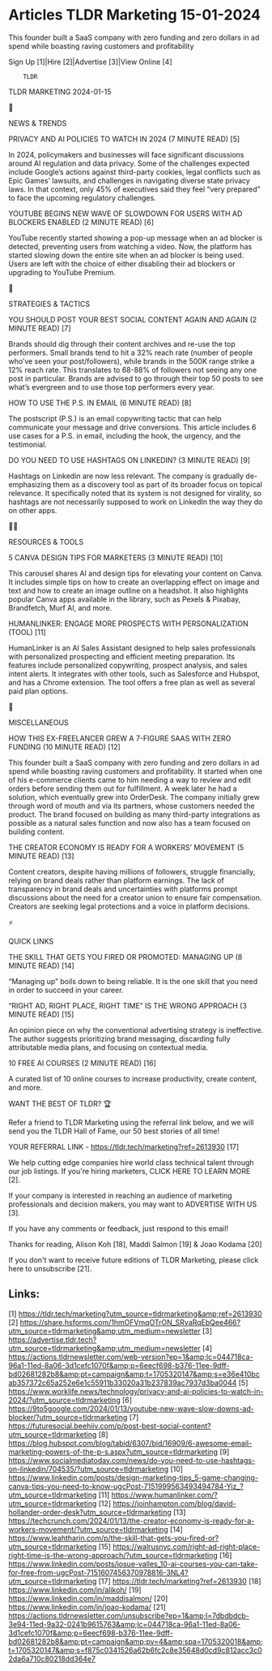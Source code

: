 # Articles TLDR Marketing 15-01-2024

This founder built a SaaS company with zero funding and zero dollars
in ad spend while boasting raving customers and profitability  

Sign Up [1]|Hire [2]|Advertise [3]|View Online [4] 

		TLDR 

TLDR MARKETING 2024-01-15

📱 

NEWS & TRENDS

 PRIVACY AND AI POLICIES TO WATCH IN 2024 (7 MINUTE READ) [5] 

 In 2024, policymakers and businesses will face significant
discussions around AI regulation and data privacy. Some of the
challenges expected include Google’s actions against third-party
cookies, legal conflicts such as Epic Games’ lawsuits, and
challenges in navigating diverse state privacy laws. In that context,
only 45% of executives said they feel “very prepared” to face the
upcoming regulatory challenges. 

 YOUTUBE BEGINS NEW WAVE OF SLOWDOWN FOR USERS WITH AD BLOCKERS
ENABLED (2 MINUTE READ) [6] 

 YouTube recently started showing a pop-up message when an ad blocker
is detected, preventing users from watching a video. Now, the platform
has started slowing down the entire site when an ad blocker is being
used. Users are left with the choice of either disabling their ad
blockers or upgrading to YouTube Premium. 

🚀 

STRATEGIES & TACTICS

 YOU SHOULD POST YOUR BEST SOCIAL CONTENT AGAIN AND AGAIN (2 MINUTE
READ) [7] 

 Brands should dig through their content archives and re-use the top
performers. Small brands tend to hit a 32% reach rate (number of
people who’ve seen your post/followers), while brands in the 500K
range strike a 12% reach rate. This translates to 68-88% of followers
not seeing any one post in particular. Brands are advised to go
through their top 50 posts to see what’s evergreen and to use those
top performers every year. 

 HOW TO USE THE P.S. IN EMAIL (6 MINUTE READ) [8] 

 The postscript (P.S.) is an email copywriting tactic that can help
communicate your message and drive conversions. This article includes
6 use cases for a P.S. in email, including the hook, the urgency, and
the testimonial. 

 DO YOU NEED TO USE HASHTAGS ON LINKEDIN? (3 MINUTE READ) [9] 

 Hashtags on Linkedin are now less relevant. The company is gradually
de-emphasizing them as a discovery tool as part of its broader focus
on topical relevance. It specifically noted that its system is not
designed for virality, so hashtags are not necessarily supposed to
work on LinkedIn the way they do on other apps. 

🧑‍💻 

RESOURCES & TOOLS

 5 CANVA DESIGN TIPS FOR MARKETERS (3 MINUTE READ) [10] 

 This carousel shares AI and design tips for elevating your content on
Canva. It includes simple tips on how to create an overlapping effect
on image and text and how to create an image outline on a headshot. It
also highlights popular Canva apps available in the library, such as
Pexels & Pixabay, Brandfetch, Murf AI, and more. 

 HUMANLINKER: ENGAGE MORE PROSPECTS WITH PERSONALIZATION (TOOL) [11] 

 HumanLinker is an AI Sales Assistant designed to help sales
professionals with personalized prospecting and efficient meeting
preparation. Its features include personalized copywriting, prospect
analysis, and sales intent alerts. It integrates with other tools,
such as Salesforce and Hubspot, and has a Chrome extension. The tool
offers a free plan as well as several paid plan options. 

🎁 

MISCELLANEOUS

 HOW THIS EX-FREELANCER GREW A 7-FIGURE SAAS WITH ZERO FUNDING (10
MINUTE READ) [12] 

 This founder built a SaaS company with zero funding and zero dollars
in ad spend while boasting raving customers and profitability. It
started when one of his e-commerce clients came to him needing a way
to review and edit orders before sending them out for fulfillment. A
week later he had a solution, which eventually grew into OrderDesk.
The company initially grew through word of mouth and via its partners,
whose customers needed the product. The brand focused on building as
many third-party integrations as possible as a natural sales function
and now also has a team focused on building content. 

 THE CREATOR ECONOMY IS READY FOR A WORKERS’ MOVEMENT (5 MINUTE
READ) [13] 

 Content creators, despite having millions of followers, struggle
financially, relying on brand deals rather than platform earnings. The
lack of transparency in brand deals and uncertainties with platforms
prompt discussions about the need for a creator union to ensure fair
compensation. Creators are seeking legal protections and a voice in
platform decisions. 

⚡ 

QUICK LINKS

 THE SKILL THAT GETS YOU FIRED OR PROMOTED: MANAGING UP (8 MINUTE
READ) [14] 

 “Managing up” boils down to being reliable. It is the one skill
that you need in order to succeed in your career. 

 “RIGHT AD, RIGHT PLACE, RIGHT TIME” IS THE WRONG APPROACH (3
MINUTE READ) [15] 

 An opinion piece on why the conventional advertising strategy is
ineffective. The author suggests prioritizing brand messaging,
discarding fully attributable media plans, and focusing on contextual
media. 

 10 FREE AI COURSES (2 MINUTE READ) [16] 

 A curated list of 10 online courses to increase productivity, create
content, and more. 

WANT THE BEST OF TLDR? 🏆

Refer a friend to TLDR Marketing using the referral link below, and we
will send you the TLDR Hall of Fame, our 50 best stories of all time!

YOUR REFERRAL LINK - https://tldr.tech/marketing?ref=2613930 [17]

 We help cutting edge companies hire world class technical talent
through our job listings. If you're hiring marketers, CLICK HERE TO
LEARN MORE [2]. 

If your company is interested in reaching an audience of marketing
professionals and decision makers, you may want to ADVERTISE WITH US
[3]. 

If you have any comments or feedback, just respond to this email! 

Thanks for reading, 
Alison Koh [18], Maddi Salmon [19] & Joao Kodama [20] 

If you don't want to receive future editions of TLDR Marketing,
please click here to unsubscribe [21]. 

 

Links:
------
[1] https://tldr.tech/marketing?utm_source=tldrmarketing&amp;ref=2613930
[2] https://share.hsforms.com/1hmOFVmqOTrON_SRvaRqEbQee466?utm_source=tldrmarketing&amp;utm_medium=newsletter
[3] https://advertise.tldr.tech?utm_source=tldrmarketing&amp;utm_medium=newsletter
[4] https://actions.tldrnewsletter.com/web-version?ep=1&amp;lc=044718ca-96a1-11ed-8a06-3d1cefc1070f&amp;p=6eecf698-b376-11ee-9dff-bd02681282b8&amp;pt=campaign&amp;t=1705320147&amp;s=e36e410bcab357372c65a252e6e1c55911b33020a31b237839ac7937d3ba0044
[5] https://www.worklife.news/technology/privacy-and-ai-policies-to-watch-in-2024/?utm_source=tldrmarketing
[6] https://9to5google.com/2024/01/13/youtube-new-wave-slow-downs-ad-blocker/?utm_source=tldrmarketing
[7] https://futuresocial.beehiiv.com/p/post-best-social-content?utm_source=tldrmarketing
[8] https://blog.hubspot.com/blog/tabid/6307/bid/16909/6-awesome-email-marketing-powers-of-the-p-s.aspx?utm_source=tldrmarketing
[9] https://www.socialmediatoday.com/news/do-you-need-to-use-hashtags-on-linkedin/704535/?utm_source=tldrmarketing
[10] https://www.linkedin.com/posts/design-marketing-tips_5-game-changing-canva-tips-you-need-to-know-ugcPost-7151999563493494784-Yiz_?utm_source=tldrmarketing
[11] https://www.humanlinker.com/?utm_source=tldrmarketing
[12] https://joinhampton.com/blog/david-hollander-order-desk?utm_source=tldrmarketing
[13] https://techcrunch.com/2024/01/13/the-creator-economy-is-ready-for-a-workers-movement/?utm_source=tldrmarketing
[14] https://www.leahtharin.com/p/the-skill-that-gets-you-fired-or?utm_source=tldrmarketing
[15] https://walrusnyc.com/right-ad-right-place-right-time-is-the-wrong-approach/?utm_source=tldrmarketing
[16] https://www.linkedin.com/posts/josue-valles_10-ai-courses-you-can-take-for-free-from-ugcPost-7151607456370978816-3NL4?utm_source=tldrmarketing
[17] https://tldr.tech/marketing?ref=2613930
[18] https://www.linkedin.com/in/alikoh/
[19] https://www.linkedin.com/in/maddisalmon/
[20] https://www.linkedin.com/in/joao-kodama/
[21] https://actions.tldrnewsletter.com/unsubscribe?ep=1&amp;l=7dbdbdcb-3e94-11ed-9a32-0241b9615763&amp;lc=044718ca-96a1-11ed-8a06-3d1cefc1070f&amp;p=6eecf698-b376-11ee-9dff-bd02681282b8&amp;pt=campaign&amp;pv=4&amp;spa=1705320018&amp;t=1705320147&amp;s=f875c0341526a62b6fc2c8e35648d0cd9c812acc3c02da6a710c80218dd364e7